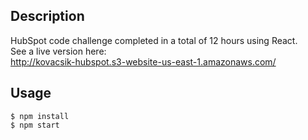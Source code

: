 ## Description

HubSpot code challenge completed in a total of 12 hours using React.<br>
See a live version here:<br>
http://kovacsik-hubspot.s3-website-us-east-1.amazonaws.com/

## Usage

```
$ npm install
$ npm start
```
